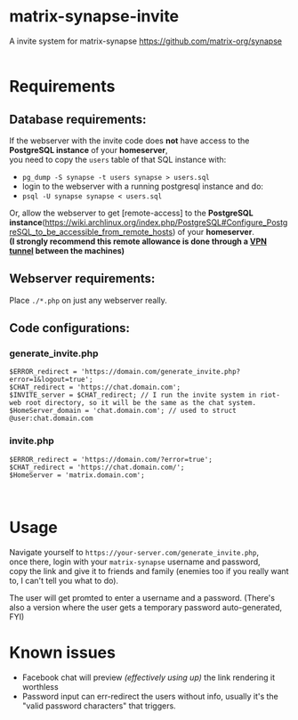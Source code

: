 # matrix-synapse-invite
A invite system for matrix-synapse https://github.com/matrix-org/synapse
<br>
<br>
# Requirements
## Database requirements:

If the webserver with the invite code does **not** have access to the **PostgreSQL instance** of your **homeserver**,<br>
you need to copy the `users` table of that SQL instance with:
 * `pg_dump -S synapse -t users synapse > users.sql`
 * login to the webserver with a running postgresql instance and do:
 * `psql -U synapse synapse < users.sql`

Or, allow the webserver to get [remote-access] to the **PostgreSQL instance**(https://wiki.archlinux.org/index.php/PostgreSQL#Configure_PostgreSQL_to_be_accessible_from_remote_hosts) of your **homeserver**.<br>
**(I strongly recommend this remote allowance is done through a [VPN tunnel](https://www.stunnel.org/index.html) between the machines)** 

## Webserver requirements:
Place `./*.php` on just any webserver really.<br>

## Code configurations:

### generate_invite.php

    $ERROR_redirect = 'https://domain.com/generate_invite.php?error=1&logout=true';
    $CHAT_redirect = 'https://chat.domain.com';
    $INVITE_server = $CHAT_redirect; // I run the invite system in riot-web root directory, so it will be the same as the chat system.
    $HomeServer_domain = 'chat.domain.com'; // used to struct @user:chat.domain.com

### invite.php

    $ERROR_redirect = 'https://domain.com/?error=true';
    $CHAT_redirect = 'https://chat.domain.com/';
    $HomeServer = 'matrix.domain.com';

<br>

# Usage
Navigate yourself to `https://your-server.com/generate_invite.php`,<br>
once there, login with your `matrix-synapse` username and password,<br>
copy the link and give it to friends and family (enemies too if you really want to, I can't tell you what to do).

The user will get promted to enter a username and a password.
(There's also a version where the user gets a temporary password auto-generated, FYI)

# Known issues
* Facebook chat will preview *(effectively using up)* the link rendering it worthless
* Password input can err-redirect the users without info, usually it's the "valid password characters" that triggers.
